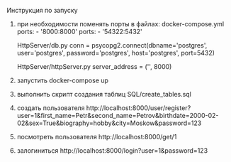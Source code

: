 Инструкция по запуску
1. при необходимости поменять порты в файлах:
    docker-compose.yml
        ports:
        - '8000:8000'
        ports:
        - '54322:5432'

    HttpServer/db.py
        conn = psycopg2.connect(dbname='postgres', user='postgres', password='postgres', host='postgres', port=5432)

    HttpServer/httpServer.py
        server_address = ('', 8000)

2. запустить 
        docker-compose up

3. выполнить скрипт создания таблиц
     SQL/create_tables.sql
 
4. создать пользователя
    http://localhost:8000/user/register?user=1&first_name=Petr&second_name=Petrov&birthdate=2000-02-02&sex=True&biography=hobby&city=Moskow&password=123
5. посмотреть пользователя
    http://localhost:8000/get/1
6. залогиниться
    http://localhost:8000/login?user=1&password=123
